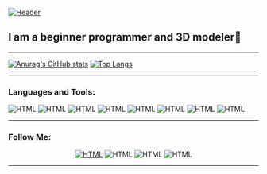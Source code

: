[![Header](https://github.com/AlexanderLukash/AlexanderLukash/blob/main/assets/logo.png)](https://www.youtube.com/channel/UCOQwnxeAxfFTbEz6qdVFkrA)

## **I am a beginner programmer and 3D modeler:wave:**
---

[![Anurag's GitHub stats](https://github-readme-stats.vercel.app/api?username=AlexanderLukash&show_icons=true&theme=dark)](https://github.com/anuraghazra/github-readme-stats) [![Top Langs](https://github-readme-stats.vercel.app/api/top-langs/?username=anuraghazra&layout=compact&langs_count=8&theme=dark&card_width=225)](https://github.com/anuraghazra/github-readme-stats)

---

### **Languages and Tools:**

![HTML](https://img.shields.io/badge/-HTML-070404?style=for-the-badge&logo=HTML5)
![HTML](https://img.shields.io/badge/-CSS-070404?style=for-the-badge&logo=css3&logoColor=2965f1)
![HTML](https://img.shields.io/badge/-Python-070404?style=for-the-badge&logo=python&logoColor=3772a2)
![HTML](https://img.shields.io/badge/-framework-070404?style=for-the-badge&logo=.net&logoColor=)
![HTML](https://img.shields.io/badge/-3dsmax-070404?style=for-the-badge&logo=Autodesk&logoColor=)
![HTML](https://img.shields.io/badge/-blender-070404?style=for-the-badge&logo=blender&logoColor=orenge)
![HTML](https://img.shields.io/badge/-Vscode-070404?style=for-the-badge&logo=VisualStudioCode&logoColor=blue)
![HTML](https://img.shields.io/badge/-pycharm-070404?style=for-the-badge&logo=PyCharm&logoColor=green)

---

### Follow Me:
<center> 

[![HTML](https://img.shields.io/badge/-youtube-070404?style=for-the-badge&logo=youtube&logoColor=red)](https://www.youtube.com/channel/UCOQwnxeAxfFTbEz6qdVFkrA)
![HTML](https://img.shields.io/badge/-Instagram-070404?style=for-the-badge&logo=Instagram&logoColor=)
![HTML](https://img.shields.io/badge/-telegram-070404?style=for-the-badge&logo=telegram&logoColor=3772a2)
![HTML](https://img.shields.io/badge/-discord-070404?style=for-the-badge&logo=discord&logoColor=)

</center>

---